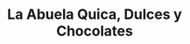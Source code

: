 ---
title: "La Abuela Quica, Dulces y Chocolates"
url: /chinchon/la-abuela-quica-dulces-y-chocolates/
shop: Bäckerei
---